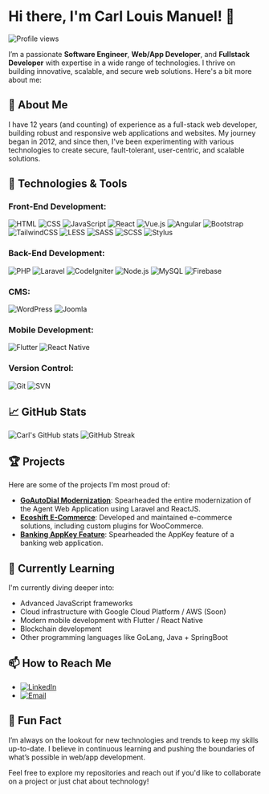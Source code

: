 # Hi there, I'm Carl Louis Manuel! 👋

![Profile views](https://gpvc.arturio.dev/carlxaeron)

I’m a passionate **Software Engineer**, **Web/App Developer**, and **Fullstack Developer** with expertise in a wide range of technologies. I thrive on building innovative, scalable, and secure web solutions. Here's a bit more about me:

## 🚀 About Me

I have 12 years (and counting) of experience as a full-stack web developer, building robust and responsive web applications and websites. My journey began in 2012, and since then, I've been experimenting with various technologies to create secure, fault-tolerant, user-centric, and scalable solutions.

## 🔧 Technologies & Tools

### Front-End Development:
![HTML](https://img.shields.io/badge/-HTML5-000?&logo=HTML5)
![CSS](https://img.shields.io/badge/-CSS3-000?&logo=CSS3)
![JavaScript](https://img.shields.io/badge/-JavaScript-000?&logo=JavaScript)
![React](https://img.shields.io/badge/-React-000?&logo=React)
![Vue.js](https://img.shields.io/badge/-Vue.js-000?&logo=Vue.js)
![Angular](https://img.shields.io/badge/-Angular-000?&logo=Angular)
![Bootstrap](https://img.shields.io/badge/-Bootstrap-000?&logo=Bootstrap)
![TailwindCSS](https://img.shields.io/badge/-TailwindCSS-000?&logo=TailwindCSS)
![LESS](https://img.shields.io/badge/-LESS-000?&logo=LESS)
![SASS](https://img.shields.io/badge/-SASS-000?&logo=SASS)
![SCSS](https://img.shields.io/badge/-SCSS-000?&logo=SASS)
![Stylus](https://img.shields.io/badge/-Stylus-000?&logo=Stylus)

### Back-End Development:
![PHP](https://img.shields.io/badge/-PHP-000?&logo=PHP)
![Laravel](https://img.shields.io/badge/-Laravel-000?&logo=Laravel)
![CodeIgniter](https://img.shields.io/badge/-CodeIgniter-000?&logo=CodeIgniter)
![Node.js](https://img.shields.io/badge/-Node.js-000?&logo=Node.js)
![MySQL](https://img.shields.io/badge/-MySQL-000?&logo=MySQL)
![Firebase](https://img.shields.io/badge/-Firebase-000?&logo=Firebase)

### CMS:
![WordPress](https://img.shields.io/badge/-WordPress-000?&logo=WordPress)
![Joomla](https://img.shields.io/badge/-Joomla-000?&logo=Joomla)

### Mobile Development:
![Flutter](https://img.shields.io/badge/-Flutter-000?&logo=Flutter)
![React Native](https://img.shields.io/badge/-React%20Native-000?&logo=React)

### Version Control:
![Git](https://img.shields.io/badge/-Git-000?&logo=Git)
![SVN](https://img.shields.io/badge/-SVN-000?&logo=Subversion)

## 📈 GitHub Stats

![Carl's GitHub stats](https://github-readme-stats.vercel.app/api?username=carlxaeron&show_icons=true&theme=radical)
![GitHub Streak](https://github-readme-streak-stats.herokuapp.com/?user=carlxaeron&theme=radical)

## 🏆 Projects

Here are some of the projects I'm most proud of:

- [**GoAutoDial Modernization**](https://github.com/yourusername/goautodial-modernization): Spearheaded the entire modernization of the Agent Web Application using Laravel and ReactJS.
- [**Ecoshift E-Commerce**](https://github.com/yourusername/ecoshift-e-commerce): Developed and maintained e-commerce solutions, including custom plugins for WooCommerce.
- [**Banking AppKey Feature**](https://github.com/yourusername/ecoshift-e-commerce): Spearheaded the AppKey feature of a banking web application.

## 🌱 Currently Learning

I'm currently diving deeper into:

- Advanced JavaScript frameworks
- Cloud infrastructure with Google Cloud Platform / AWS (Soon)
- Modern mobile development with Flutter / React Native
- Blockchain development
- Other programming languages like GoLang, Java + SpringBoot

## 📫 How to Reach Me

- [![LinkedIn](https://img.shields.io/badge/-LinkedIn-0077B5?&logo=linkedin&logoColor=white&link=https://www.linkedin.com/in/carl-louis-manuel)](https://www.linkedin.com/in/carl-louis-manuel)
- [![Email](https://img.shields.io/badge/-Email-D14836?&logo=Gmail&logoColor=white&link=mailto:carllouismanuel09@gmail.com)](mailto:carllouismanuel09@gmail.com)

## 🎉 Fun Fact

I’m always on the lookout for new technologies and trends to keep my skills up-to-date. I believe in continuous learning and pushing the boundaries of what’s possible in web/app development.

Feel free to explore my repositories and reach out if you'd like to collaborate on a project or just chat about technology!
